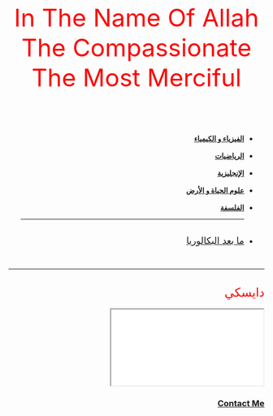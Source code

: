 <!DOCTYPE html>
<html lang="ar" dir="rtl">
 <head>
  <meta charset="utf-8" name="description" content="باك,باك المغرب,ثاني باكلوريا,باكلوريا,my love Amal">
  <title>Bac</title>
  <link rel="stylesheet" href="master0.css">
  <link rel="icon" href="favicon0.ico">

 </head>
 <body>
     <center><font size="7" color="red">In The Name Of Allah The Compassionate The Most Merciful</font></center><br><br><br><br>
    <ul>
      <li><strong><a href="1.html">الفيزياء و الكيمياء</a></strong></li><br>
      <li><strong><a href="2.html">الرياضيات</a></strong></li><br>
      <li><strong><a href="3.html">الإنجليزية</a></strong></li><br>
      <li><strong><a href="4.html">علوم الحياة و الأرض</a></strong></li><br>
      <li><strong><a href="5.html">الفلسفة</a></strong></li><hr class="hr"><br>
      <li><font size="4"><a href="6.html">ما بعد البكالوريا</a></font></li>
   </ul><br><hr class="hr"><br><font size="5" color="red">دايسكي</font><br><br>
   <iframe src="vide.mp4"></iframe>
   <a href="contact-me.html"><h3>Contact Me</h3></a>
 </body>
</html>

